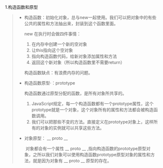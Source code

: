 1.构造函数和原型

> * 构造函数：初始化对象，总与new一起使用。我们可以把对象中的有些公共的属性和方法抽出来，封装到这个函数里面。
>
>   new 在执行时会做四件事情：
>
>   1. 在内存中创建一个新的空对象
>   2. 让this指向这个空对象
>   3. 指向构造函数代码，给新对象添加属性和方法
>   4. 返回这个新对象（所以构造函数里不需要return）
>
>   构造函数缺点：有浪费内存的问题。
>
> * 构造函数原型·：prototype
>
>   构造函数通过原型分配的函数，是所有对象所共享的。
>
>   1. JavaScript规定，每一个构造函数都有一个prototype属性，这个prototype就是一个对象，这个对象所有的属性和方法都会被构造函数调用。
>   2.  我们可以把那些不变的方法。直接定义在prototype对象上，这样所有的对象的实例就可以共享这些方法。
>
> * 对象原型： __  proto __
>
>   ​	对象都会有一个属性    __ proto __    ,指向构造函数的prototype原型对象，之所以我们对象可以使用构造函数prototype原型对象的属性和方法，就是因为对象有 __ proto __ 原型的存在。
>
>   
>
> 
>
> 